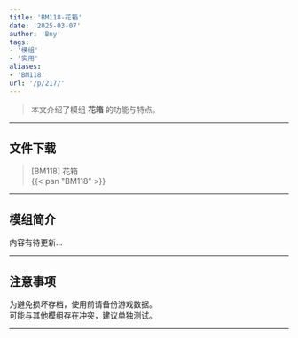 ```yaml
---
title: 'BM118-花箱'
date: '2025-03-07'
author: 'Bny'
tags:
- '模组'
- '实用'
aliases:
- 'BM118'
url: '/p/217/'
---
```


> 本文介绍了模组 **花箱** 的功能与特点。

---

## 文件下载

> [BM118] 花箱  
{{< pan "BM118" >}}  

---

## 模组简介

>  
内容有待更新...  

---

## 注意事项

>  
为避免损坏存档，使用前请备份游戏数据。  
可能与其他模组存在冲突，建议单独测试。  

---

